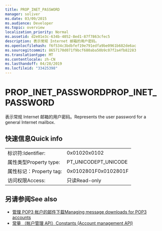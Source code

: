 ```yaml
---
title: PROP_INET_PASSWORD
manager: soliver
ms.date: 03/09/2015
ms.audience: Developer
ms.topic: overview
localization_priority: Normal
ms.assetid: d2e01e3c-634b-4052-8ed1-87f7863cfec5
description: 表示常规 Internet 邮箱的用户密码。
ms.openlocfilehash: f6f534c3bdbfef19e791edfa9be0961b682de6ac
ms.sourcegitcommit: 8657170d071f9bcf680aba50b9c07f2a4fb82283
ms.translationtype: MT
ms.contentlocale: zh-CN
ms.lasthandoff: 04/28/2019
ms.locfileid: "33425398"
---
```

# <a name="prop_inet_password"></a><span data-ttu-id="9b354-103">PROP_INET_PASSWORD</span><span class="sxs-lookup"><span data-stu-id="9b354-103">PROP_INET_PASSWORD</span></span>

<span data-ttu-id="9b354-104">表示常规 Internet 邮箱的用户密码。</span><span class="sxs-lookup"><span data-stu-id="9b354-104">Represents the user password for a general Internet mailbox.</span></span>
  
## <a name="quick-info"></a><span data-ttu-id="9b354-105">快速信息</span><span class="sxs-lookup"><span data-stu-id="9b354-105">Quick info</span></span>

|||
|:-----|:-----|
|<span data-ttu-id="9b354-106">标识符:</span><span class="sxs-lookup"><span data-stu-id="9b354-106">Identifier:</span></span>  <br/> |<span data-ttu-id="9b354-107">0x0102</span><span class="sxs-lookup"><span data-stu-id="9b354-107">0x0102</span></span>  <br/> |
|<span data-ttu-id="9b354-108">属性类型</span><span class="sxs-lookup"><span data-stu-id="9b354-108">Property type:</span></span>  <br/> |<span data-ttu-id="9b354-109">PT_UNICODE</span><span class="sxs-lookup"><span data-stu-id="9b354-109">PT_UNICODE</span></span>|<span data-ttu-id="9b354-110">SECURE_FLAG</span><span class="sxs-lookup"><span data-stu-id="9b354-110">SECURE_FLAG</span></span>  <br/> |
|<span data-ttu-id="9b354-111">属性标记：</span><span class="sxs-lookup"><span data-stu-id="9b354-111">Property tag:</span></span>  <br/> |<span data-ttu-id="9b354-112">0x0102801F</span><span class="sxs-lookup"><span data-stu-id="9b354-112">0x0102801F</span></span>  <br/> |
|<span data-ttu-id="9b354-113">访问权限</span><span class="sxs-lookup"><span data-stu-id="9b354-113">Access:</span></span>  <br/> |<span data-ttu-id="9b354-114">只读</span><span class="sxs-lookup"><span data-stu-id="9b354-114">Read-only</span></span>  <br/> |
   
## <a name="see-also"></a><span data-ttu-id="9b354-115">另请参阅</span><span class="sxs-lookup"><span data-stu-id="9b354-115">See also</span></span>

- [<span data-ttu-id="9b354-116">管理 POP3 帐户的邮件下载</span><span class="sxs-lookup"><span data-stu-id="9b354-116">Managing message downloads for POP3 accounts</span></span>](managing-message-downloads-for-pop3-accounts.md) 
- [<span data-ttu-id="9b354-117">常量 （帐户管理 API）</span><span class="sxs-lookup"><span data-stu-id="9b354-117">Constants (Account management API)</span></span>](constants-account-management-api.md)

